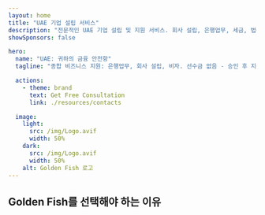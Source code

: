 ```yaml
---
layout: home
title: "UAE 기업 설립 서비스"
description: "전문적인 UAE 기업 설립 및 지원 서비스. 회사 설립, 은행업무, 세금, 법률 및 비자 솔루션. 귀하의 비즈니스 꿈을 현실로 만들어 드립니다."
showSponsors: false

hero:
  name: "UAE: 귀하의 금융 안전항"
  tagline: "종합 비즈니스 지원: 은행업무, 회사 설립, 비자. 선수금 없음 - 승인 후 지불"

  actions:
    - theme: brand
      text: Get Free Consultation
      link: ./resources/contacts

  image:
    light:
      src: /img/Logo.avif
      width: 50%
    dark:
      src: /img/Logo.avif
      width: 50%
    alt: Golden Fish 로고
---
```


<FeatureCards :features="[
  {
    title: '회사 설립 가이드',
    details: 'Free Zone, Offshore, Mainland, Branch에서의 회사 설립을 위한 완벽한 가이드.',
    items: [
      'Free Zone과 Mainland에서 **100% 외국인 소유** 가능',
      '낮은 세율 - 9% 법인세만 적용',
      '환율 통제 없음 - 자본 본국 송금 용이'
    ],
    linkText: 'Read More',
    link: './uae-business/company-registration/overview',
    icon: {
      light: '/img/iStock-2051326997.avif',
      dark: '/img/iStock-1448478309.jpg',
      alt: '회사 설립 가이드'
    }
  },
  {
    title: '은행 계좌 개설',
    details: 'UAE의 신뢰할 수 있는 은행들과 함께 기업 또는 개인 은행 계좌를 쉽게 개설하세요.',
    items: [
      '기업 은행 계좌 승인 보장',
      '90% 성공률',
      '**선수금 없음** - 승인 후 지불',
    ],
    linkText: 'Read More',
    link: './uae-business/offer/banking/',
    icon: {
      light: '/img/iStock-2153786564.avif',
      dark: '/img/iStock-2166793628.avif',
      alt: '은행 서비스'
    }
  },
  {
    title: 'Golden Visa 및 거주권',
    details: '원활한 신청 절차로 장기 거주를 위한 UAE **Golden Visa**를 취득하세요.',
    items: [
      '**6개월마다 UAE 입국 불필요**',
      '98% 성공률',
      '**선수금 없음** - 승인 후 지불',
    ],
    linkText: 'Read More',
    link: './uae-business/offer/golden-visa/',
    icon: {
      light: '/img/iStock-1312241253.avif',
      dark: '/img/ILONMASKID.webp',
      alt: '비자 서비스'
    }
  },
]" />

<FeatureCards :features="[
  {
    title: '규정 준수 서비스',
    details: '당사의 전문가들이 ESR 보고서와 UBO 신고를 포함한 복잡한 UAE 규제 요건을 안내해 드립니다.',
    items: [],
    linkText: 'Read More',
    link: './uae-business/company-registration/ubo',
    icon: {
      light: '/img/iStock-1299393716.avif',
      dark: '/img/iStock-2149731304.avif',
      alt: '규정 준수 서비스'
    }
  },
  {
    title: '법인세 및 부가가치세',
    details: '연방세무청(FTA)의 법인세 및 부가가치세 의무를 준수할 수 있도록 전문가 조언을 제공합니다.',
    items: [],
    linkText: 'Read More',
    link: './uae-business/company-registration/accounting-legal',
    icon: {
      light: '/img/iStock-1018285934.avif',
      dark: '/img/iStock-584576538.avif',
      alt: '세무 서비스'
    }
  },
  {
    title: '법률 서비스',
    details: '법률팀이 M&A, 기업 구조조정, 자금조달, 분쟁해결에 관한 UAE 법률 자문을 제공합니다.',
    items: [],
    linkText: 'Read More',
    link: './uae-business/company-registration/Protect-Your-Business',
    icon: {
      light: '/img/iStock-650045508.avif',
      dark: '/img/iStock-1498627598.avif',
      alt: '법률 서비스'
    }
  },
  {
    title: '회계 및 급여',
    details: '당사의 회계사들이 부기, 조정, 급여, 감사 지원을 제공하여 채용 비용을 절감해 드립니다.',
    items: [],
    linkText: 'Read More',
    link: './resources/contacts',
    icon: {
      light: '/img/iStock-1022793868.avif',
      dark: '/img/iStock-1320130292.jpg',
      alt: '회계 서비스'
    }
  }
]" />

## Golden Fish를 선택해야 하는 이유

<BenefitsList :features="[
{
 icon: '💰',
 title: '성과 기반 수수료',
 text: '**선수금 없음 - 승인 후에만 지불.** 숨겨진 비용 없는 완벽한 투명성.'
},
{
 icon: '🔄',
 title: '다양한 솔루션',
 text: '국내외 은행 모두 이용 가능. 첫 신청이 거절될 경우 대체 옵션 제공.'
},
{
 icon: '🏦',
 title: '은행 관계',
 text: 'UAE 및 국제 주요 은행들과의 강력한 파트너십. 승인 가능성을 최대화하기 위한 다중 은행 신청.'
},
{
 icon: '📊',
 title: '종합 관리',
 text: '서류 준비부터 계좌 활성화까지 전체 과정 관리, 주간 진행 상황 업데이트 및 은행과의 직접 소통.'
},
{
 icon: '📝',
 title: '전문적인 문서 작성',
 text: '저희 팀이 포괄적인 사업 계획서를 준비하고 모든 규정 준수 문서를 처리합니다.'
},
{
 icon: '🤝',
 title: '지속적인 지원',
 text: '계좌 개설 후에도 은행 업무 운영 및 규정 준수 요건에 대한 지속적인 지원.'
}
]" />

<!-- ## Get Started Now - Free Initial Consultation

<div id="contact-form"></div>

<video  autoplay muted playsinline style="padding: 80px" >
  <source src="/img/iStock-2185906461.mp4" type="video/mp4">
</video>

<ContactFormModal formName="Home page" buttonText="Get a free consultation"
:services="['📝 Company registration', '🏧 Opening bank accounts', '🪪 EID & Golden Visa', 'Other Services']"/> -->

<!-- <br>

# Success Stories

<br>

<ImageGrid :images="[
  { src: '/img/iStock-1945498989.avif', href: './immigration.md', alt: 'UAE 이민' },
  { src: '/img/iStock-1965736217.avif', href: './immigration.md', alt: 'UAE 이민' },
]"/> -->